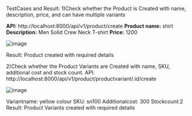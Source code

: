 TestCases and Result:
1)Check whether the Product is Created with name, description, price, and can have multiple variants

**API:** http://localhost:8000/api/v1/product/create
**Product name:** shirt
**Description:** Men Solid Crew Neck T-shirt
**Price:** 1200

![image](https://github.com/rajithsuvarna/E_Commerce_System/assets/109891044/00c1b8dc-0bd7-448d-bcdd-60db6841fb3e)

Result: Product created with required details

2)Check whether the Product Variants are Created with  name, SKU, additional cost and stock count.
API: http://localhost:8000/api/v1/product/productvariant/:id/create

![image](https://github.com/rajithsuvarna/E_Commerce_System/assets/109891044/e7e33c05-1619-4ccd-88b6-f18bd9a6728f)

Variantname: yellow colour
SKU: sn100
Additionalcost: 300
Stockcount:2
Result: Product Variants created with required details
